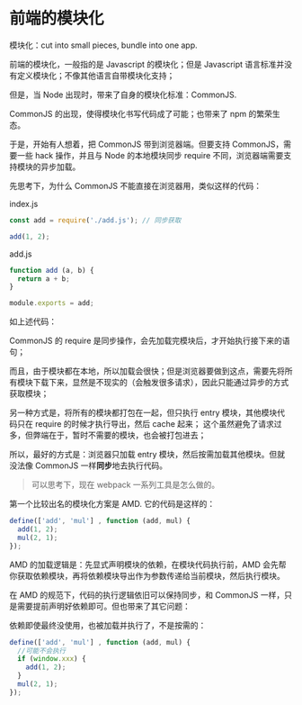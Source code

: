 # 前端的模块化

模块化：cut into small pieces, bundle into one app.

前端的模块化，一般指的是 Javascript 的模块化；但是 Javascript 语言标准并没有定义模块化；不像其他语言自带模块化支持；

但是，当 Node 出现时，带来了自身的模块化标准：CommonJS.

CommonJS 的出现，使得模块化书写代码成了可能；也带来了 npm 的繁荣生态。

于是，开始有人想着，把 CommonJS 带到浏览器端。但要支持 CommonJS，需要一些 hack 操作，并且与 Node 的本地模块同步 require 不同，浏览器端需要支持模块的异步加载。

先思考下，为什么 CommonJS 不能直接在浏览器用，类似这样的代码：

index.js

```js
const add = require('./add.js'); // 同步获取

add(1, 2);
```

add.js

```js
function add (a, b) {
  return a + b;
}

module.exports = add;
```

如上述代码：

CommonJS 的 require 是同步操作，会先加载完模块后，才开始执行接下来的语句；

而且，由于模块都在本地，所以加载会很快；但是浏览器要做到这点，需要先将所有模块下载下来，显然是不现实的（会触发很多请求），因此只能通过异步的方式获取模块；

另一种方式是，将所有的模块都打包在一起，但只执行 entry 模块，其他模块代码只在 require 的时候才执行导出，然后 cache 起来；
这个虽然避免了请求过多，但弊端在于，暂时不需要的模块，也会被打包进去；

所以，最好的方式是：浏览器只加载 entry 模块，然后按需加载其他模块。但就没法像 CommonJS 一样**同步**地去执行代码。

> 可以思考下，现在 webpack 一系列工具是怎么做的。

第一个比较出名的模块化方案是 AMD. 它的代码是这样的：

```js
define(['add', 'mul'] , function (add, mul) {
  add(1, 2);
  mul(2, 1);
});
```

AMD 的加载逻辑是：先显式声明模块的依赖，在模块代码执行前，AMD 会先帮你获取依赖模块，再将依赖模块导出作为参数传递给当前模块，然后执行模块。

在 AMD 的规范下，代码的执行逻辑依旧可以保持同步，和 CommonJS 一样，只是需要提前声明好依赖即可。但也带来了其它问题：

依赖即使最终没使用，也被加载并执行了，不是按需的：

```js
define(['add', 'mul'] , function (add, mul) {
  //可能不会执行
  if (window.xxx) {
    add(1, 2);
  }
  mul(2, 1);
});
```

